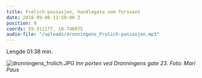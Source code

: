 ```yaml
---
title: Frølich-passasjen, handlegata som forsvant
date: 2018-09-06 11:59:00 Z
position: 0
coords: 59.911177, 10.746975
audio-file: "/uploads/dronningens_Frolich-passasjen.mp3"
---
```


Lengde 01:38 min.


![dronningens_frolich.JPG](/uploads/dronningens_frolich.JPG)
*Inn porten ved Dronningens gate 23. Foto: Mari Paus*